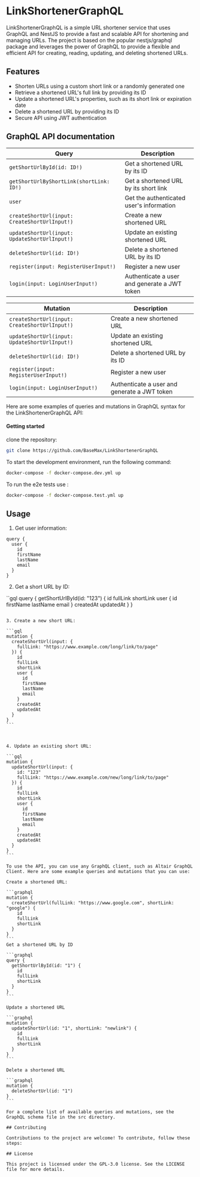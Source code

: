 # LinkShortenerGraphQL

LinkShortenerGraphQL is a simple URL shortener service that uses GraphQL and NestJS to provide a fast and scalable API for shortening and managing URLs. The project is based on the popular nestjs/graphql package and leverages the power of GraphQL to provide a flexible and efficient API for creating, reading, updating, and deleting shortened URLs.

## Features

- Shorten URLs using a custom short link or a randomly generated one
- Retrieve a shortened URL's full link by providing its ID
- Update a shortened URL's properties, such as its short link or expiration date
- Delete a shortened URL by providing its ID
- Secure API using JWT authentication

## GraphQL API documentation

| Query                                                      | Description                                          |
| ---------------------------------------------------------- | ---------------------------------------------------- |
| `getShortUrlById(id: ID!)`                                 | Get a shortened URL by its ID                        |
| `getShortUrlByShortLink(shortLink: ID!)`                    | Get a shortened URL by its short link                |
| `user`                                                     | Get the authenticated user's information             |
| `createShortUrl(input: CreateShortUrlInput!)`              | Create a new shortened URL                           |
| `updateShortUrl(input: UpdateShortUrlInput!)`              | Update an existing shortened URL                     |
| `deleteShortUrl(id: ID!)`                                  | Delete a shortened URL by its ID                      |
| `register(input: RegisterUserInput!)`                      | Register a new user                                  |
| `login(input: LoginUserInput!)`                            | Authenticate a user and generate a JWT token         |

| Mutation                                                   | Description                                          |
| ---------------------------------------------------------- | ---------------------------------------------------- |
| `createShortUrl(input: CreateShortUrlInput!)`              | Create a new shortened URL                           |
| `updateShortUrl(input: UpdateShortUrlInput!)`              | Update an existing shortened URL                     |
| `deleteShortUrl(id: ID!)`                                  | Delete a shortened URL by its ID                      |
| `register(input: RegisterUserInput!)`                      | Register a new user                                  |
| `login(input: LoginUserInput!)`                            | Authenticate a user and generate a JWT token         |

Here are some examples of queries and mutations in GraphQL syntax for the LinkShortenerGraphQL API:


#### Getting started
clone the repository:
```bash
git clone https://github.com/BaseMax/LinkShortenerGraphQL
```

To start the development environment, run the following command:
```bash 
docker-compose -f docker-compose.dev.yml up

```


To run the e2e tests use :
```bash 
docker-compose -f docker-compose.test.yml up
```

## Usage

1. Get user information:

```gql
query {
  user {
    id
    firstName
    lastName
    email
  }
}
```

2. Get a short URL by ID:

``gql
query {
  getShortUrlById(id: "123") {
    id
    fullLink
    shortLink
    user {
      id
      firstName
      lastName
      email
    }
    createdAt
    updatedAt
  }
}
````

3. Create a new short URL:

```gql
mutation {
  createShortUrl(input: {
    fullLink: "https://www.example.com/long/link/to/page"
  }) {
    id
    fullLink
    shortLink
    user {
      id
      firstName
      lastName
      email
    }
    createdAt
    updatedAt
  }
}
```



4. Update an existing short URL:

```gql
mutation {
  updateShortUrl(input: {
    id: "123"
    fullLink: "https://www.example.com/new/long/link/to/page"
  }) {
    id
    fullLink
    shortLink
    user {
      id
      firstName
      lastName
      email
    }
    createdAt
    updatedAt
  }
}
```

To use the API, you can use any GraphQL client, such as Altair GraphQL Client. Here are some example queries and mutations that you can use:

Create a shortened URL:

```graphql
mutation {
  createShortUrl(fullLink: "https://www.google.com", shortLink: "google") {
    id
    fullLink
    shortLink
  }
}
```
Get a shortened URL by ID

```graphql
query {
  getShortUrlById(id: "1") {
    id
    fullLink
    shortLink
  }
}
```

Update a shortened URL

```graphql
mutation {
  updateShortUrl(id: "1", shortLink: "newlink") {
    id
    fullLink
    shortLink
  }
}
```

Delete a shortened URL

```graphql
mutation {
  deleteShortUrl(id: "1")
}
```

For a complete list of available queries and mutations, see the GraphQL schema file in the src directory.

## Contributing

Contributions to the project are welcome! To contribute, follow these steps:

## License

This project is licensed under the GPL-3.0 license. See the LICENSE file for more details.
